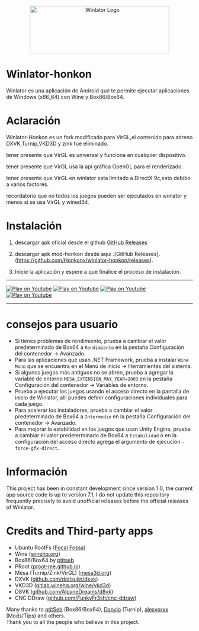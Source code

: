 <p align="center">
	<img src="logo.png" width="376" height="128" alt="Winlator Logo" />  
</p>

# Winlator-honkon

Winlator es una aplicación de Android que te permite ejecutar aplicaciones de Windows (x86_64) con Wine y Box86/Box64.


# Aclaración

Winlator-Honkon es un fork modificado para VirGL,el contenido para adreno DXVK,Turnip,VKD3D y zink fue eliminado.

tener presente que VirGL es universal y funciona en cualquier dispositivo.

tener presente que VirGL usa la api gráfica OpenGL para el renderizado.

tener presente que VirGL en winlator esta limitado a DirectX 9c,esto debibo a varios factores.

recordatorio que no todos los juegos pueden ser ejecutados en winlator y menos si se usa VirGL y wined3d.


# Instalación 

1. descargar apk oficial desde el github [GitHub Releases](https://github.com/brunodev85/winlator/releases)

2. descargar apk mod-honkon desde aqui
  .[GitHub Releases].
   (https://github.com/Honkonx/winlator-honkon/releases).

4. Inicie la aplicación y espere a que finalice el proceso de instalación.

----

[![Play on Youtube](https://img.youtube.com/vi/ETYDgKz4jBQ/3.jpg)](https://www.youtube.com/watch?v=ETYDgKz4jBQ)
[![Play on Youtube](https://img.youtube.com/vi/9E4wnKf2OsI/2.jpg)](https://www.youtube.com/watch?v=9E4wnKf2OsI)
[![Play on Youtube](https://img.youtube.com/vi/czEn4uT3Ja8/2.jpg)](https://www.youtube.com/watch?v=czEn4uT3Ja8)
[![Play on Youtube](https://img.youtube.com/vi/eD36nxfT_Z0/2.jpg)](https://www.youtube.com/watch?v=eD36nxfT_Z0)

----

# consejos para usuario 

- Si tienes problemas de rendimiento, prueba a cambiar el valor predeterminado de Box64 a `Rendimiento` en la pestaña Configuración del contenedor -> Avanzado.
- Para las aplicaciones que usan .NET Framework, prueba a instalar `Wine Mono` que se encuentra en el Menú de inicio -> Herramientas del sistema.
- Si algunos juegos más antiguos no se abren, prueba a agregar la variable de entorno `MESA_EXTENSION_MAX_YEAR=2003` en la pestaña Configuración del contenedor -> Variables de entorno.
- Prueba a ejecutar los juegos usando el acceso directo en la pantalla de inicio de Winlator, allí puedes definir configuraciones individuales para cada juego.
- Para acelerar los instaladores, prueba a cambiar el valor predeterminado de Box64 a `Intermedio` en la pestaña Configuración del contenedor -> Avanzado.
- Para mejorar la estabilidad en los juegos que usan Unity Engine, prueba a cambiar el valor predeterminado de Box64 a `Estabilidad` o en la configuración del acceso directo agrega el argumento de ejecución `-force-gfx-direct`.

# Información 

This project has been in constant development since version 1.0, the current app source code is up to version 7.1, I do not update this repository frequently precisely to avoid unofficial releases before the official releases of Winlator.

# Credits and Third-party apps
- Ubuntu RootFs ([Focal Fossa](https://releases.ubuntu.com/focal))
- Wine ([winehq.org](https://www.winehq.org/))
- Box86/Box64 by [ptitseb](https://github.com/ptitSeb)
- PRoot ([proot-me.github.io](https://proot-me.github.io))
- Mesa (Turnip/Zink/VirGL) ([mesa3d.org](https://www.mesa3d.org))
- DXVK ([github.com/doitsujin/dxvk](https://github.com/doitsujin/dxvk))
- VKD3D ([gitlab.winehq.org/wine/vkd3d](https://gitlab.winehq.org/wine/vkd3d))
- D8VK ([github.com/AlpyneDreams/d8vk](https://github.com/AlpyneDreams/d8vk))
- CNC DDraw ([github.com/FunkyFr3sh/cnc-ddraw](https://github.com/FunkyFr3sh/cnc-ddraw))

Many thanks to [ptitSeb](https://github.com/ptitSeb) (Box86/Box64), [Danylo](https://blogs.igalia.com/dpiliaiev/tags/mesa/) (Turnip), [alexvorxx](https://github.com/alexvorxx) (Mods/Tips) and others.<br>
Thank you to all the people who believe in this project.
